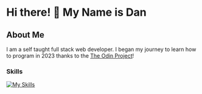 # Hi there! 👋 My Name is Dan

<!--
**rann143/rann143** is a ✨ _special_ ✨ repository because its `README.md` (this file) appears on your GitHub profile.
-->

## About Me
I am a self taught full stack web developer. I began my journey to learn how to program in 2023 thanks to the [The Odin Project](https://www.theodinproject.com/about)!

### Skills

[![My Skills](https://skillicons.dev/icons?i=js,html,css,nodejs,mongodb,postgres,webpack,npm)](https://skillicons.dev)

